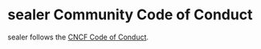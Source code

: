 # sealer Community Code of Conduct

sealer follows the [CNCF Code of Conduct](https://github.com/cncf/foundation/blob/master/code-of-conduct.md).
